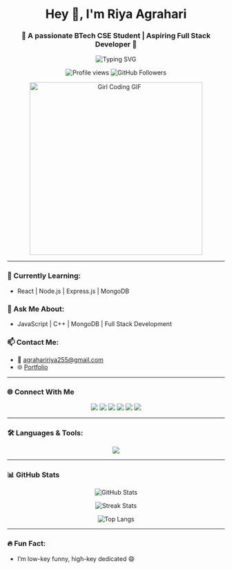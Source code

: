 <h1 align="center">Hey 👋, I'm Riya Agrahari</h1>
<h3 align="center">🚀 A passionate BTech CSE Student | Aspiring Full Stack Developer 🚀</h3>

<!-- Typing Animation -->
<p align="center">
  <img src="https://readme-typing-svg.demolab.com?font=Fira+Code&size=22&pause=1000&center=true&vCenter=true&width=440&lines=Learning+MERN+Stack;C%2B%2B+%7C+JavaScript+%7C+MongoDB;Aspiring+20+LPA+Engineer+💻" alt="Typing SVG" />
</p>

<!-- Profile Views and Followers -->
<p align="center">
  <img src="https://komarev.com/ghpvc/?username=riyaagr42&label=Profile%20views&color=brightgreen&style=flat" alt="Profile views" />
  <img src="https://img.shields.io/github/followers/riyaagr42?label=Followers&style=social" alt="GitHub Followers" />
</p>

<!-- Girl Coding GIF (unchanged) -->
<p align="center">
  <img src="https://camo.githubusercontent.com/5bf0da46c5398f75e2ec953592c02afcf69379dcdb12a0c2922654a57b51fce2/68747470733a2f2f63646e2e6472696262626c652e636f6d2f75736572732f313336343032392f73637265656e73686f74732f31363039333236382f6d656469612f36386538326137666234393034363134613930363664366235343063313462322e676966" width="400" alt="Girl Coding GIF" />
</p>

---

### 🌱 Currently Learning:
- React | Node.js | Express.js | MongoDB

### 💬 Ask Me About:
- JavaScript | C++ | MongoDB | Full Stack Development

### 📫 Contact Me:
- 📧 agrahaririya255@gmail.com
- 🌐 [Portfolio](https://portfolio-4t8k.onrender.com)

---

### 🌐 Connect With Me

<p align="center">
  <a href="https://linkedin.com/in/riya-agrahari-62374828a" target="blank"><img src="https://img.shields.io/badge/-LinkedIn-blue?style=for-the-badge&logo=linkedin" /></a>
  <a href="https://instagram.com/r_agr426" target="blank"><img src="https://img.shields.io/badge/-Instagram-E4405F?style=for-the-badge&logo=instagram&logoColor=white" /></a>
  <a href="https://www.leetcode.com/riya_42" target="blank"><img src="https://img.shields.io/badge/LeetCode-FFA116?style=for-the-badge&logo=leetcode&logoColor=black" /></a>
  <a href="https://www.codechef.com/users/riya_agr" target="blank"><img src="https://img.shields.io/badge/CodeChef-5B4638?style=for-the-badge&logo=codechef&logoColor=white" /></a>
  <a href="https://www.hackerrank.com/agrahaririya255" target="blank"><img src="https://img.shields.io/badge/-HackerRank-2EC866?style=for-the-badge&logo=HackerRank&logoColor=white" /></a>
  <a href="https://codeforces.com/profile/riya_agr425" target="blank"><img src="https://img.shields.io/badge/Codeforces-1F8ACB?style=for-the-badge&logo=codeforces&logoColor=white" /></a>
</p>

---

### 🛠️ Languages & Tools:

<p align="center">
  <img src="https://skillicons.dev/icons?i=cpp,java,py,html,css,js,react,nodejs,express,mongodb,bootstrap,tailwind,postman,git,vscode" />
</p>

---

### 📊 GitHub Stats

<p align="center">
  <img src="https://github-readme-stats.vercel.app/api?username=riyaagr42&show_icons=true&theme=radical&hide_border=true" alt="GitHub Stats" />
</p>

<p align="center">
  <img src="https://github-readme-streak-stats.herokuapp.com/?user=riyaagr42&theme=radical&hide_border=true" alt="Streak Stats" />
</p>

<p align="center">
  <img src="https://github-readme-stats.vercel.app/api/top-langs?username=riyaagr42&layout=compact&theme=radical&hide_border=true" alt="Top Langs" />
</p>

---

### 🔥 Fun Fact:
- I’m low-key funny, high-key dedicated 😄
